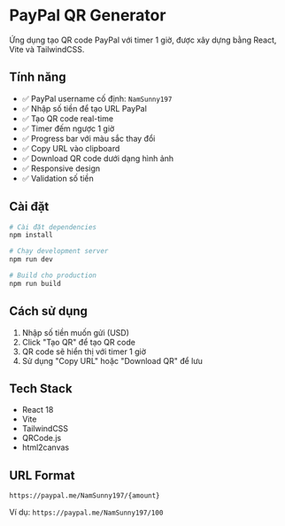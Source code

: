 # PayPal QR Generator

Ứng dụng tạo QR code PayPal với timer 1 giờ, được xây dựng bằng React, Vite và TailwindCSS.

## Tính năng

- ✅ PayPal username cố định: `NamSunny197`
- ✅ Nhập số tiền để tạo URL PayPal
- ✅ Tạo QR code real-time
- ✅ Timer đếm ngược 1 giờ
- ✅ Progress bar với màu sắc thay đổi
- ✅ Copy URL vào clipboard
- ✅ Download QR code dưới dạng hình ảnh
- ✅ Responsive design
- ✅ Validation số tiền

## Cài đặt

```bash
# Cài đặt dependencies
npm install

# Chạy development server
npm run dev

# Build cho production
npm run build
```

## Cách sử dụng

1. Nhập số tiền muốn gửi (USD)
2. Click "Tạo QR" để tạo QR code
3. QR code sẽ hiển thị với timer 1 giờ
4. Sử dụng "Copy URL" hoặc "Download QR" để lưu

## Tech Stack

- React 18
- Vite
- TailwindCSS
- QRCode.js
- html2canvas

## URL Format

```
https://paypal.me/NamSunny197/{amount}
```

Ví dụ: `https://paypal.me/NamSunny197/100`
